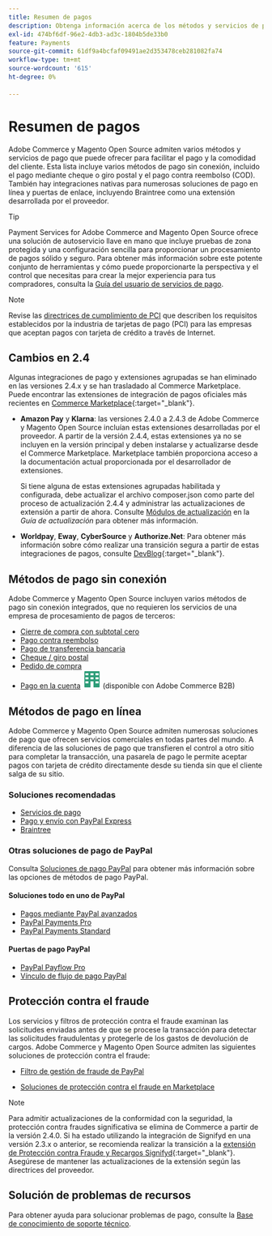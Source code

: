 ```yaml
---
title: Resumen de pagos
description: Obtenga información acerca de los métodos y servicios de pago compatibles de forma nativa con Adobe Commerce y Magento Open Source.
exl-id: 474bf6df-96e2-4db3-ad3c-1804b5de33b0
feature: Payments
source-git-commit: 61df9a4bcfaf09491ae2d353478ceb281082fa74
workflow-type: tm+mt
source-wordcount: '615'
ht-degree: 0%

---
```


# Resumen de pagos

Adobe Commerce y Magento Open Source admiten varios métodos y servicios de pago que puede ofrecer para facilitar el pago y la comodidad del cliente. Esta lista incluye varios métodos de pago sin conexión, incluido el pago mediante cheque o giro postal y el pago contra reembolso (COD). También hay integraciones nativas para numerosas soluciones de pago en línea y puertas de enlace, incluyendo Braintree como una extensión desarrollada por el proveedor.

>[!TIP]
>
>Payment Services for Adobe Commerce and Magento Open Source ofrece una solución de autoservicio llave en mano que incluye pruebas de zona protegida y una configuración sencilla para proporcionar un procesamiento de pagos sólido y seguro. Para obtener más información sobre este potente conjunto de herramientas y cómo puede proporcionarte la perspectiva y el control que necesitas para crear la mejor experiencia para tus compradores, consulta la [Guía del usuario de servicios de pago](https://experienceleague.adobe.com/docs/commerce-merchant-services/payment-services/guide-overview.html).

>[!NOTE]
>
>Revise las [directrices de cumplimiento de PCI](../getting-started/compliance-pci.md) que describen los requisitos establecidos por la industria de tarjetas de pago (PCI) para las empresas que aceptan pagos con tarjeta de crédito a través de Internet.

## Cambios en 2.4

Algunas integraciones de pago y extensiones agrupadas se han eliminado en las versiones 2.4.x y se han trasladado al Commerce Marketplace. Puede encontrar las extensiones de integración de pagos oficiales más recientes en [Commerce Marketplace](https://marketplace.magento.com/extensions/payments-security.html){:target=&quot;_blank&quot;}.

- **Amazon Pay** y **Klarna**: las versiones 2.4.0 a 2.4.3 de Adobe Commerce y Magento Open Source incluían estas extensiones desarrolladas por el proveedor. A partir de la versión 2.4.4, estas extensiones ya no se incluyen en la versión principal y deben instalarse y actualizarse desde el Commerce Marketplace. Marketplace también proporciona acceso a la documentación actual proporcionada por el desarrollador de extensiones.

  Si tiene alguna de estas extensiones agrupadas habilitada y configurada, debe actualizar el archivo composer.json como parte del proceso de actualización 2.4.4 y administrar las actualizaciones de extensión a partir de ahora. Consulte [Módulos de actualización](https://experienceleague.adobe.com/docs/commerce-operations/upgrade-guide/modules/upgrade.html) en la _Guía de actualización_ para obtener más información.

- **Worldpay**, **Eway**, **CyberSource** y **Authorize.Net**: Para obtener más información sobre cómo realizar una transición segura a partir de estas integraciones de pagos, consulte [DevBlog](https://community.magento.com/t5/Magento-DevBlog/Deprecation-of-Magento-core-payment-integrations/ba-p/426445){:target=&quot;_blank&quot;}.

## Métodos de pago sin conexión

Adobe Commerce y Magento Open Source incluyen varios métodos de pago sin conexión integrados, que no requieren los servicios de una empresa de procesamiento de pagos de terceros:

- [Cierre de compra con subtotal cero](zero-subtotal-checkout.md)
- [Pago contra reembolso](cash-on-delivery.md)
- [Pago de transferencia bancaria](bank-transfer.md)
- [Cheque / giro postal](check-money-order.md)
- [Pedido de compra](purchase-order.md)
- [Pago en la cuenta](../b2b/enable-basic-features.md#configure-payment-on-account) ![Adobe Commerce B2B](../assets/b2b.svg) (disponible con Adobe Commerce B2B)

## Métodos de pago en línea

Adobe Commerce y Magento Open Source admiten numerosas soluciones de pago que ofrecen servicios comerciales en todas partes del mundo. A diferencia de las soluciones de pago que transfieren el control a otro sitio para completar la transacción, una pasarela de pago le permite aceptar pagos con tarjeta de crédito directamente desde su tienda sin que el cliente salga de su sitio.

### Soluciones recomendadas

- [Servicios de pago](https://experienceleague.adobe.com/docs/commerce-merchant-services/payment-services/guide-overview.html)
- [Pago y envío con PayPal Express](paypal-express-checkout.md)
- [Braintree](braintree.md)

### Otras soluciones de pago de PayPal

Consulta [Soluciones de pago PayPal](paypal.md) para obtener más información sobre las opciones de métodos de pago PayPal.

#### Soluciones todo en uno de PayPal

- [Pagos mediante PayPal avanzados](paypal-payments-advanced.md)
- [PayPal Payments Pro](paypal-payments-pro.md)
- [PayPal Payments Standard](paypal-payments-standard.md)

#### Puertas de pago PayPal

- [PayPal Payflow Pro](paypal-payflow-pro.md)
- [Vínculo de flujo de pago PayPal](paypal-payflow-link.md)

## Protección contra el fraude

Los servicios y filtros de protección contra el fraude examinan las solicitudes enviadas antes de que se procese la transacción para detectar las solicitudes fraudulentas y protegerle de los gastos de devolución de cargos. Adobe Commerce y Magento Open Source admiten las siguientes soluciones de protección contra el fraude:

- [Filtro de gestión de fraude de PayPal](paypal.md#paypal-fraud-management-filters)

- [Soluciones de protección contra el fraude en Marketplace][1]

>[!NOTE]
>
>Para admitir actualizaciones de la conformidad con la seguridad, la protección contra fraudes significativa se elimina de Commerce a partir de la versión 2.4.0. Si ha estado utilizando la integración de Signifyd en una versión 2.3.x o anterior, se recomienda realizar la transición a la [extensión de Protección contra Fraude y Recargos Signifyd](https://marketplace.magento.com/signifyd-module-connect.html){:target=&quot;_blank&quot;}. Asegúrese de mantener las actualizaciones de la extensión según las directrices del proveedor.

## Solución de problemas de recursos

Para obtener ayuda para solucionar problemas de pago, consulte la [Base de conocimiento de soporte técnico](https://experienceleague.adobe.com/docs/commerce-knowledge-base/kb/overview.html?lang=en).

[1]: https://marketplace.magento.com/catalogsearch/result?q=fraud%20protection
